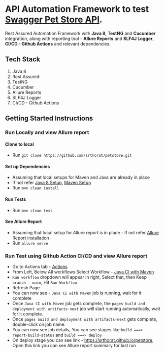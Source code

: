 # API Automation Framework to test [Swagger Pet Store API](https://petstore.swagger.io/).
Rest Assured Automation Framework with **Java 8**, **TestNG** and **Cucumber** integration, along with reporting tool - **Allure Reports** and **SLF4J Logger**, **CI/CD - Github Actions** and relevant dependencies.

## Tech Stack
1. Java 8
2. Rest Assured
3. TestNG
4. Cucumber
5. Allure Reports
6. SLF4J Logger
7. CI/CD - Github Actions

## Getting Started Instructions
### Run Locally and view Allure report
#### Clone to local
* Run `git clone https://github.com/srthorat/petstore.git` 

#### Set up Dependencies 
* Assuming that local setups for Maven and Java are already in place
* If not refer [Java 8 Setup](https://docs.oracle.com/javase/8/docs/technotes/guides/install/install_overview.html), [Maven Setup](https://www.baeldung.com/install-maven-on-windows-linux-mac)
* Run `mvn clean install`

#### Run Tests
* Run `mvn clean test`

#### See Allure Report
* Assuming that local setup for Allure report is in place - If not refer [Allure Report installation](https://allurereport.org/docs/gettingstarted-installation/) 
* Run `allure serve`

### Run Test using Github Action CI/CD and view Allure report
* Go to Actions tab - [Actions](https://github.com/srthorat/petstore/actions)
* From Left, Below All workflows Select Workflow - [Java CI with Maven](https://github.com/srthorat/petstore/actions/workflows/petstore-ci.yml)
* `Run workflow` dropdown will appear in right, Select that, then Keep `branch - main`, Hit `Run Workflow`
* Refresh Page
* You can now see - `Java CI with Maven` job is running, wait for it complete
* Once `Java CI with Maven` job gets complete, the `pages build and deployment with artifacts-next` job will start 
running automatically, wait for it complete.
* Once `pages build and deployment with artifacts-next` gets complete, double-click on job name.
* You can now see job details, You can see stages like `build ===> report-build-status` and `build ===> deploy`
* On deploy stage you can see link - https://srthorat.github.io/petstore, Open this link you can see Allure report 
summary for last run

